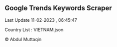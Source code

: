 

## Google Trends Keywords Scraper 
 
Last Update 11-02-2023 , 06:45:47

Country List :
VIETNAM.json



© Abdul Muttaqin 
